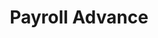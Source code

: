 ---
title: Payroll Advance
slug: payroll-advance
updated-on: '2024-05-30T13:44:31.749Z'
created-on: '2024-05-30T13:41:46.671Z'
published-on: '2024-05-30T13:54:32.469Z'
f_city-state-2:
- cms/city/murrieta-ca.md
- cms/city/nevada-mo.md
- cms/city/boonville-mo.md
- cms/city/kennett-mo.md
- cms/city/columbia-mo.md
- cms/city/carthage-mo.md
- cms/city/painesville-oh.md
- cms/city/west-plains-mo.md
f_locations:
- cms/payday-loan/payroll-advance-24227.md
- cms/payday-loan/payroll-advance-24228.md
- cms/payday-loan/payroll-advance-24229.md
- cms/payday-loan/payroll-advance-24230.md
- cms/payday-loan/payroll-advance-24231.md
- cms/payday-loan/payroll-advance-24232.md
- cms/payday-loan/payroll-advance-24233.md
- cms/payday-loan/payroll-advance-24234.md
- cms/payday-loan/payroll-advance-24235.md
- cms/payday-loan/payroll-advance-24236.md
- cms/payday-loan/payroll-advance-24237.md
- cms/payday-loan/payroll-advance-24238.md
- cms/payday-loan/payroll-advance-24239.md
- cms/payday-loan/payroll-advance-24240.md
f_states:
- cms/state/california.md
- cms/state/missouri.md
- cms/state/ohio.md
layout: '[company].html'
tags: company
---